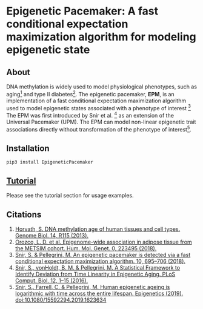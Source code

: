 <h1> Epigenetic Pacemaker: A fast conditional expectation maximization algorithm for modeling epigenetic state </h1>

## About
DNA methylation is widely used to model physiological phenotypes, such as 
aging[<sup>1</sup>](https://doi.org/10.1186/gb-2013-14-10-r115) and type II diabetes[<sup>2</sup>](https://doi.org/10.1093/hmg/ddy093). 
The epigenetic pacemaker, **EPM**, is an implementation of a fast conditional expectation maximization algorithm used to 
model epigenetic states associated with a phenotype of interest [<sup>3</sup>](https://doi.org/10.2217/epi-2017-0130) The EPM was first introduced by Snir et al. 
[<sup>4</sup>](https://doi.org/10.1371/journal.pcbi.1005183) as an extension of the Universal Pacemaker (UPM). The EPM can model non-linear 
epigenetic trait associations directly without transformation of the phenotype of interest[<sup>5</sup>](https://doi.org/10.1080/15592294.2019.1623634).

## Installation

```shell
pip3 install EpigeneticPacemaker
``` 

## [Tutorial](/tutorial)

Please see the tutorial section for usage examples. 

<h2> Citations </h2> 

1. [Horvath, S. DNA methylation age of human tissues and cell types. Genome Biol. 14, R115 (2013).](https://doi.org/10.1186/gb-2013-14-10-r115)
2. [Orozco, L. D. et al. Epigenome-wide association in adipose tissue from the METSIM cohort. Hum. Mol. Genet. 0, 223495 (2018).](https://doi.org/10.1093/hmg/ddy093)
3. [Snir, S. & Pellegrini, M. An epigenetic pacemaker is detected via a fast conditional expectation maximization algorithm. 10, 695–706 (2018).](https://doi.org/10.1371/journal.pcbi.1005183)
4. [Snir, S., vonHoldt, B. M. & Pellegrini, M. A Statistical Framework to Identify Deviation from Time Linearity in Epigenetic Aging. PLoS Comput. Biol. 12, 1–15 (2016).](https://doi.org/10.2217/epi-2017-0130)
5. [Snir, S., Farrell, C. & Pellegrini, M. Human epigenetic ageing is logarithmic with time across the entire lifespan. Epigenetics (2019). doi:10.1080/15592294.2019.1623634](https://doi.org/10.1080/15592294.2019.1623634)



